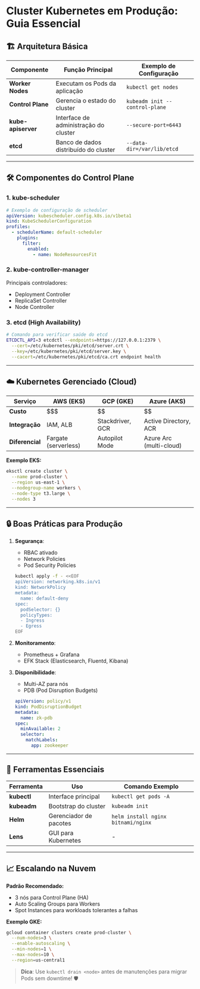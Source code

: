 # Cluster Kubernetes em Produção: Guia Essencial

## 🏗️ Arquitetura Básica

| Componente         | Função Principal                      | Exemplo de Configuração        |
| ------------------ | ------------------------------------- | ------------------------------ |
| **Worker Nodes**   | Executam os Pods da aplicação         | `kubectl get nodes`            |
| **Control Plane**  | Gerencia o estado do cluster          | `kubeadm init --control-plane` |
| **kube-apiserver** | Interface de administração do cluster | `--secure-port=6443`           |
| **etcd**           | Banco de dados distribuído do cluster | `--data-dir=/var/lib/etcd`     |

---

## 🛠️ Componentes do Control Plane

### 1. **kube-scheduler**

```yaml
# Exemplo de configuração de scheduler
apiVersion: kubescheduler.config.k8s.io/v1beta1
kind: KubeSchedulerConfiguration
profiles:
  - schedulerName: default-scheduler
    plugins:
      filter:
        enabled:
          - name: NodeResourcesFit
```

### 2. **kube-controller-manager**

Principais controladores:

- Deployment Controller
- ReplicaSet Controller
- Node Controller

### 3. **etcd** (High Availability)

```bash
# Comando para verificar saúde do etcd
ETCDCTL_API=3 etcdctl --endpoints=https://127.0.0.1:2379 \
  --cert=/etc/kubernetes/pki/etcd/server.crt \
  --key=/etc/kubernetes/pki/etcd/server.key \
  --cacert=/etc/kubernetes/pki/etcd/ca.crt endpoint health
```

---

## ☁️ Kubernetes Gerenciado (Cloud)

| Serviço         | AWS (EKS)            | GCP (GKE)        | Azure (AKS)             |
| --------------- | -------------------- | ---------------- | ----------------------- |
| **Custo**       | $$$                  | $$               | $$                      |
| **Integração**  | IAM, ALB             | Stackdriver, GCR | Active Directory, ACR   |
| **Diferencial** | Fargate (serverless) | Autopilot Mode   | Azure Arc (multi-cloud) |

**Exemplo EKS:**

```bash
eksctl create cluster \
  --name prod-cluster \
  --region us-east-1 \
  --nodegroup-name workers \
  --node-type t3.large \
  --nodes 3
```

---

## 🔒 Boas Práticas para Produção

1. **Segurança**:

   - RBAC ativado
   - Network Policies
   - Pod Security Policies

   ```bash
   kubectl apply -f - <<EOF
   apiVersion: networking.k8s.io/v1
   kind: NetworkPolicy
   metadata:
     name: default-deny
   spec:
     podSelector: {}
     policyTypes:
     - Ingress
     - Egress
   EOF
   ```

2. **Monitoramento**:

   - Prometheus + Grafana
   - EFK Stack (Elasticsearch, Fluentd, Kibana)

3. **Disponibilidade**:
   - Multi-AZ para nós
   - PDB (Pod Disruption Budgets)
   ```yaml
   apiVersion: policy/v1
   kind: PodDisruptionBudget
   metadata:
     name: zk-pdb
   spec:
     minAvailable: 2
     selector:
       matchLabels:
         app: zookeeper
   ```

---

## 🚀 Ferramentas Essenciais

| Ferramenta  | Uso                    | Comando Exemplo                    |
| ----------- | ---------------------- | ---------------------------------- |
| **kubectl** | Interface principal    | `kubectl get pods -A`              |
| **kubeadm** | Bootstrap do cluster   | `kubeadm init`                     |
| **Helm**    | Gerenciador de pacotes | `helm install nginx bitnami/nginx` |
| **Lens**    | GUI para Kubernetes    | -                                  |

---

## 📈 Escalando na Nuvem

**Padrão Recomendado:**

- 3 nós para Control Plane (HA)
- Auto Scaling Groups para Workers
- Spot Instances para workloads tolerantes a falhas

**Exemplo GKE:**

```bash
gcloud container clusters create prod-cluster \
  --num-nodes=3 \
  --enable-autoscaling \
  --min-nodes=1 \
  --max-nodes=10 \
  --region=us-central1
```

> **Dica**: Use `kubectl drain <node>` antes de manutenções para migrar Pods sem downtime! 🛡️
